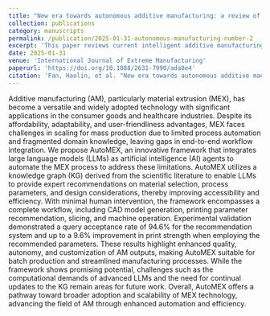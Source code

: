 ```yaml
---
title: "New era towards autonomous additive manufacturing: a review of recent trends and future perspectives"
collection: publications
category: manuscripts
permalink: /publication/2025-01-31-autonomous-manufacturing-number-2
excerpt: 'This paper reviews current intelligent additive manufacturing (IAM) systems, highlighting limitations like fragmented AI use and poor human-machine interaction. It proposes a shift to autonomous AM via a four-layer hierarchical framework that enables machines to independently analyze and execute tasks.'
date: 2025-01-31
venue: 'International Journal of Extreme Manufacturing'
paperurl: 'https://doi.org/10.1088/2631-7990/ada8e4'
citation: 'Fan, Haolin, et al. "New era towards autonomous additive manufacturing: a review of recent trends and future perspectives." International Journal of Extreme Manufacturing (2025).'
---
```


Additive manufacturing (AM), particularly material extrusion (MEX), has become a versatile and widely adopted technology with significant applications in the consumer goods and healthcare industries. Despite its affordability, adaptability, and user-friendliness advantages, MEX faces challenges in scaling for mass production due to limited process automation and fragmented domain knowledge, leaving gaps in end-to-end workflow integration. We propose AutoMEX, an innovative framework that integrates large language models (LLMs) as artificial intelligence (AI) agents to automate the MEX process to address these limitations. AutoMEX utilizes a knowledge graph (KG) derived from the scientific literature to enable LLMs to provide expert recommendations on material selection, process parameters, and design considerations, thereby improving accessibility and efficiency. With minimal human intervention, the framework encompasses a complete workflow, including CAD model generation, printing parameter recommendation, slicing, and machine operation. Experimental validation demonstrated a query acceptance rate of 94.6% for the recommendation system and up to a 9.6% improvement in print strength when employing the recommended parameters. These results highlight enhanced quality, autonomy, and customization of AM outputs, making AutoMEX suitable for batch production and streamlined manufacturing processes. While the framework shows promising potential, challenges such as the computational demands of advanced LLMs and the need for continual updates to the KG remain areas for future work. Overall, AutoMEX offers a pathway toward broader adoption and scalability of MEX technology, advancing the field of AM through enhanced automation and efficiency.
